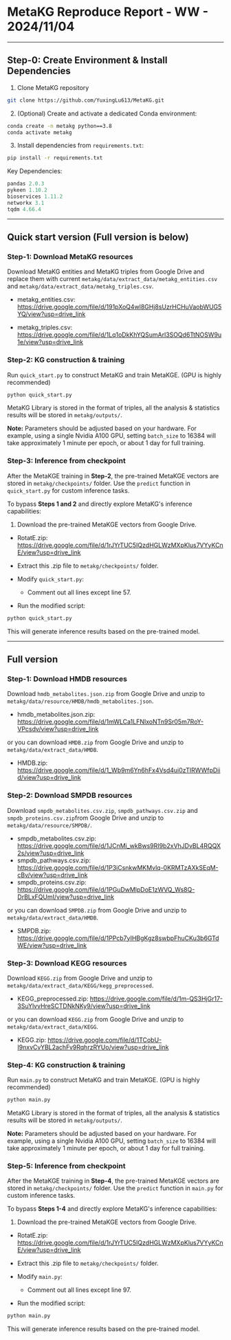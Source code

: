 # MetaKG Reproduce Report - WW - 2024/11/04

---

## Step-0: Create Environment & Install Dependencies

1. Clone MetaKG repository

```bash
git clone https://github.com/YuxingLu613/MetaKG.git
```

2. (Optional) Create and activate a dedicated Conda environment:

```bash
conda create -n metakg python==3.8
conda activate metakg
```

3. Install dependencies from `requirements.txt`:

```bash
pip install -r requirements.txt
```

Key Dependencies:

```python
pandas 2.0.3
pykeen 1.10.2
bioservices 1.11.2
networkx 3.1
tqdm 4.66.4
```

---



## Quick start version (Full version is below)

### Step-1: Download MetaKG resources

Download MetaKG entities and MetaKG triples from Google Drive and replace them with current `metakg/data/extract_data/metakg_entities.csv` and `metakg/data/extract_data/metakg_triples.csv`.

- metakg_entities.csv: https://drive.google.com/file/d/191pXoQ4wl8GHj8sUzrHCHuVaobWUG5YQ/view?usp=drive_link

- metakg_triples.csv: https://drive.google.com/file/d/1Lq1oDkKhYQSumArl3SOQd6TtNOSW9u1e/view?usp=drive_link



### Step-2: KG construction & training

Run `quick_start.py` to construct MetaKG and train MetaKGE. (GPU is highly recommended)
```bash
python quick_start.py
```
MetaKG Library is stored in the format of triples, all the analysis & statistics results will be stored in `metakg/outputs/`.

**Note:** Parameters should be adjusted based on your hardware. For example, using a single Nvidia A100 GPU, setting `batch_size` to 16384 will take approximately 1 minute per epoch, or about 1 day for full training.



### Step-3: Inference from checkpoint

After the MetaKGE training in **Step-2**, the pre-trained MetaKGE vectors are stored in `metakg/checkpoints/` folder. Use the `predict` function in `quick_start.py` for custom inference tasks.



To bypass **Steps 1 and 2** and directly explore MetaKG's inference capabilities:

1. Download the pre-trained MetaKGE vectors from Google Drive. 

- RotatE.zip: https://drive.google.com/file/d/1rJYrTUC5IQzdHGLWzMXpKlus7VYyKCnE/view?usp=drive_link

- Extract this .zip file to `metakg/checkpoints/` folder.

- Modify `quick_start.py`: 
  - Comment out all lines except line 57.
- Run the modified script:

```bash
python quick_start.py
```

This will generate inference results based on the pre-trained model.

---


## Full version

### Step-1: Download HMDB resources

Download `hmdb_metabolites.json.zip` from Google Drive and unzip to `metakg/data/resource/HMDB/hmdb_metabolites.json`.

- hmdb_metabolites.json.zip: https://drive.google.com/file/d/1mWLCa1LFNIxoNTn9Sr05m7RoY-VPcsdv/view?usp=drive_link

or you can download `HMDB.zip` from Google Drive and unzip to `metakg/data/extract_data/HMDB`.

- HMDB.zip: https://drive.google.com/file/d/1_Wb9m6Yn6hFx4Vsd4ui0zTIRWWfpDiid/view?usp=drive_link

### Step-2: Download SMPDB resources

Download `smpdb_metabolites.csv.zip`, `smpdb_pathways.csv.zip`  and `smpdb_proteins.csv.zip`from Google Drive and unzip to `metakg/data/resource/SMPDB/`.

- smpdb_metabolites.csv.zip: https://drive.google.com/file/d/1JCnMi_wkBws9RI9b2xVhJDvBL4RQQX2s/view?usp=drive_link
- smpdb_pathways.csv.zip: https://drive.google.com/file/d/1P3iCsnkwMKMvlq-0KRMTzAXkSEqM-cBv/view?usp=drive_link
- smpdb_proteins.csv.zip: https://drive.google.com/file/d/1PGuDwMlpDoE1zWVQ_Ws8Q-DrBLxFQUmI/view?usp=drive_link

or you can download `SMPDB.zip` from Google Drive and unzip to `metakg/data/extract_data/HMDB`.

- SMPDB.zip: https://drive.google.com/file/d/1PPcb7yIHBgKgz8swbpFhuCKu3b6GTdWE/view?usp=drive_link

### Step-3: Download KEGG resources

Download `KEGG.zip` from Google Drive and unzip to `metakg/data/extract_data/KEGG/kegg_preprocessed`.

- KEGG_preprocessed.zip: https://drive.google.com/file/d/1m-QS3HjGr17-3SuYlvvHreSCTDNkNKy9/view?usp=drive_link

or you can download `KEGG.zip` from Google Drive and unzip to `metakg/data/extract_data/KEGG`.

- KEGG.zip: https://drive.google.com/file/d/1TCobU-I9nxvCvYBL2achFv9RqhrzRYUo/view?usp=drive_link

### Step-4: KG construction & training

Run `main.py` to construct MetaKG and train MetaKGE. (GPU is highly recommended)

```bash
python main.py
```

MetaKG Library is stored in the format of triples, all the analysis & statistics results will be stored in `metakg/outputs/`.

**Note:** Parameters should be adjusted based on your hardware. For example, using a single Nvidia A100 GPU, setting `batch_size` to 16384 will take approximately 1 minute per epoch, or about 1 day for full training.

### Step-5: Inference from checkpoint

After the MetaKGE training in **Step-4**, the pre-trained MetaKGE vectors are stored in `metakg/checkpoints/` folder. Use the `predict` function in `main.py` for custom inference tasks.



To bypass **Steps 1-4** and directly explore MetaKG's inference capabilities:

1. Download the pre-trained MetaKGE vectors from Google Drive. 

- RotatE.zip: https://drive.google.com/file/d/1rJYrTUC5IQzdHGLWzMXpKlus7VYyKCnE/view?usp=drive_link

- Extract this .zip file to `metakg/checkpoints/` folder.

- Modify `main.py`: 
  - Comment out all lines except line 97.
- Run the modified script:

```bash
python main.py
```

This will generate inference results based on the pre-trained model.

